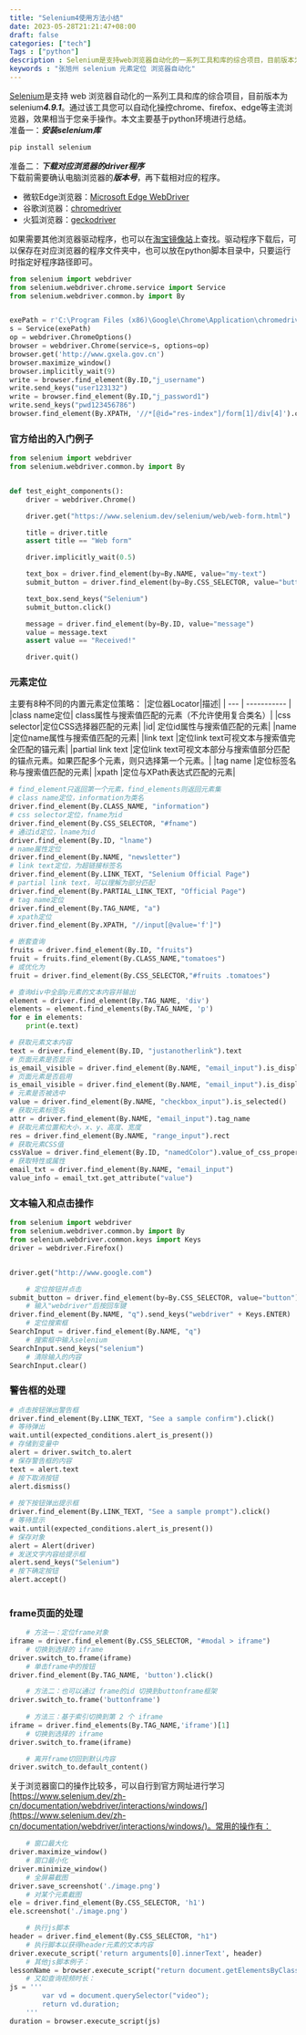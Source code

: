 ```yaml
---
title: "Selenium4使用方法小结"
date: 2023-05-28T21:21:47+08:00
draft: false
categories: ["tech"]
Tags : ["python"]
description : Selenium是支持web浏览器自动化的一系列工具和库的综合项目，目前版本为selenium4.9.1。通过该工具您可以自动化操控chrome、firefox、edge等主流浏览器，效果相当于您亲手操作。
keywords : "张旭州 selenium 元素定位 浏览器自动化"
---
```


[Selenium](https://www.selenium.dev/zh-cn/)是支持 web 浏览器自动化的一系列工具和库的综合项目，目前版本为selenium***4.9.1***。通过该工具您可以自动化操控chrome、firefox、edge等主流浏览器，效果相当于您亲手操作。本文主要基于python环境进行总结。  
准备一：***安装selenium库***
```python
pip install selenium
```
准备二：***下载对应浏览器的driver程序***  
下载前需要确认电脑浏览器的***版本号***，再下载相对应的程序。
- 微软Edge浏览器：[Microsoft Edge WebDriver](https://developer.microsoft.com/zh-cn/microsoft-edge/tools/webdriver/)
- 谷歌浏览器：[chromedriver](https://googlechromelabs.github.io/chrome-for-testing/#stable)
- 火狐浏览器：[geckodriver](https://github.com/mozilla/geckodriver/releases)  

如果需要其他浏览器驱动程序，也可以在[淘宝镜像站](https://registry.npmmirror.com/binary.html)上查找。驱动程序下载后，可以保存在对应浏览器的程序文件夹中，也可以放在python脚本目录中，只要运行时指定好程序路径即可。
```python
from selenium import webdriver
from selenium.webdriver.chrome.service import Service
from selenium.webdriver.common.by import By


exePath = r'C:\Program Files (x86)\Google\Chrome\Application\chromedriver.exe'
s = Service(exePath)
op = webdriver.ChromeOptions()
browser = webdriver.Chrome(service=s, options=op)
browser.get('http://www.gxela.gov.cn')
browser.maximize_window()
browser.implicitly_wait(9)
write = browser.find_element(By.ID,"j_username")
write.send_keys("user123132")
write = browser.find_element(By.ID,"j_password1")
write.send_keys("pwd123456786")
browser.find_element(By.XPATH, '//*[@id="res-index"]/form[1]/div[4]').click()
```

### 官方给出的入门例子
```python
from selenium import webdriver
from selenium.webdriver.common.by import By


def test_eight_components():
    driver = webdriver.Chrome()

    driver.get("https://www.selenium.dev/selenium/web/web-form.html")

    title = driver.title
    assert title == "Web form"

    driver.implicitly_wait(0.5)

    text_box = driver.find_element(by=By.NAME, value="my-text")
    submit_button = driver.find_element(by=By.CSS_SELECTOR, value="button")

    text_box.send_keys("Selenium")
    submit_button.click()

    message = driver.find_element(by=By.ID, value="message")
    value = message.text
    assert value == "Received!"

    driver.quit()
```   
### 元素定位
主要有8种不同的内置元素定位策略：
|定位器Locator|描述|
| --- | ----------- |
|class name定位| class属性与搜索值匹配的元素（不允许使用复合类名）|
|css selector|定位CSS选择器匹配的元素|
|id| 定位id属性与搜索值匹配的元素|
|name	|定位name属性与搜索值匹配的元素|
|link text	|定位link text可视文本与搜索值完全匹配的锚元素|
|partial link text	|定位link text可视文本部分与搜索值部分匹配的锚点元素。如果匹配多个元素，则只选择第一个元素。|
|tag name	|定位标签名称与搜索值匹配的元素|
|xpath	|定位与XPath表达式匹配的元素|
```python
# find_element只返回第一个元素，find_elements则返回元素集
# class name定位，information为类名
driver.find_element(By.CLASS_NAME, "information")
# css selector定位，fname为id
driver.find_element(By.CSS_SELECTOR, "#fname")
# 通过id定位，lname为id
driver.find_element(By.ID, "lname")
# name属性定位
driver.find_element(By.NAME, "newsletter")
# link text定位，为超链接标签名
driver.find_element(By.LINK_TEXT, "Selenium Official Page")
# partial link text，可以理解为部分匹配
driver.find_element(By.PARTIAL_LINK_TEXT, "Official Page")
# tag name定位
driver.find_element(By.TAG_NAME, "a")
# xpath定位
driver.find_element(By.XPATH, "//input[@value='f']")

# 嵌套查询
fruits = driver.find_element(By.ID, "fruits")
fruit = fruits.find_element(By.CLASS_NAME,"tomatoes")
# 或优化为
fruit = driver.find_element(By.CSS_SELECTOR,"#fruits .tomatoes")

# 查询div中全部p元素的文本内容并输出
element = driver.find_element(By.TAG_NAME, 'div')
elements = element.find_elements(By.TAG_NAME, 'p')
for e in elements:
    print(e.text)

# 获取元素文本内容
text = driver.find_element(By.ID, "justanotherlink").text
# 页面元素是否显示
is_email_visible = driver.find_element(By.NAME, "email_input").is_displayed()
# 页面元素是否启用
is_email_visible = driver.find_element(By.NAME, "email_input").is_displayed()
# 元素是否被选中
value = driver.find_element(By.NAME, "checkbox_input").is_selected()
# 获取元素标签名
attr = driver.find_element(By.NAME, "email_input").tag_name
# 获取元素位置和大小，x、y、高度、宽度
res = driver.find_element(By.NAME, "range_input").rect
# 获取元素CSS值
cssValue = driver.find_element(By.ID, "namedColor").value_of_css_property('background-color')
# 获取特性或属性
email_txt = driver.find_element(By.NAME, "email_input")
value_info = email_txt.get_attribute("value")

```
### 文本输入和点击操作
```python
from selenium import webdriver
from selenium.webdriver.common.by import By
from selenium.webdriver.common.keys import Keys
driver = webdriver.Firefox()


driver.get("http://www.google.com")

    # 定位按钮并点击
submit_button = driver.find_element(by=By.CSS_SELECTOR, value="button").click()
    # 输入"webdriver"后按回车键
driver.find_element(By.NAME, "q").send_keys("webdriver" + Keys.ENTER)
    # 定位搜索框
SearchInput = driver.find_element(By.NAME, "q")
    # 搜索框中输入selenium
SearchInput.send_keys("selenium")
    # 清除输入的内容
SearchInput.clear()
```
### 警告框的处理
```python
# 点击按钮弹出警告框
driver.find_element(By.LINK_TEXT, "See a sample confirm").click()
# 等待弹出
wait.until(expected_conditions.alert_is_present())
# 存储到变量中
alert = driver.switch_to.alert
# 保存警告框的内容
text = alert.text
# 按下取消按钮
alert.dismiss()
  
# 按下按钮弹出提示框
driver.find_element(By.LINK_TEXT, "See a sample prompt").click()
# 等待显示
wait.until(expected_conditions.alert_is_present())
# 保存对象
alert = Alert(driver)
# 发送文字内容给提示框
alert.send_keys("Selenium")
# 按下确定按钮
alert.accept()
  
```
### frame页面的处理
```python
    # 方法一：定位frame对象
iframe = driver.find_element(By.CSS_SELECTOR, "#modal > iframe")
    # 切换到选择的 iframe
driver.switch_to.frame(iframe)
    # 单击frame中的按钮
driver.find_element(By.TAG_NAME, 'button').click()

    # 方法二：也可以通过 frame的id 切换到buttonframe框架
driver.switch_to.frame('buttonframe')
    
    # 方法三：基于索引切换到第 2 个 iframe
iframe = driver.find_elements(By.TAG_NAME,'iframe')[1]
    # 切换到选择的 iframe
driver.switch_to.frame(iframe)

    # 离开frame切回到默认内容
driver.switch_to.default_content()
```
  

关于浏览器窗口的操作比较多，可以自行到官方网址进行学习[https://www.selenium.dev/zh-cn/documentation/webdriver/interactions/windows/](https://www.selenium.dev/zh-cn/documentation/webdriver/interactions/windows/)。常用的操作有：  
```python
    # 窗口最大化
driver.maximize_window()
    # 窗口最小化
driver.minimize_window()
    # 全屏幕截图
driver.save_screenshot('./image.png')
    # 对某个元素截图
ele = driver.find_element(By.CSS_SELECTOR, 'h1')
ele.screenshot('./image.png')

    # 执行js脚本
header = driver.find_element(By.CSS_SELECTOR, "h1")
    # 执行脚本以获得header元素的文本内容
driver.execute_script('return arguments[0].innerText', header)
    # 其他js脚本例子：
lessonName = browser.execute_script("return document.getElementsByClassName('function-desc-text-desc'')[0].textContent")
    # 又如查询视频时长：
js = '''
        var vd = document.querySelector("video");
        return vd.duration;
    '''
duration = browser.execute_script(js)
    
```